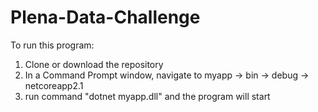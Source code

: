# Plena-Data-Challenge
To run this program:
1. Clone or download the repository
2. In a Command Prompt window, navigate to myapp -> bin -> debug -> netcoreapp2.1
3. run command "dotnet myapp.dll" and the program will start

